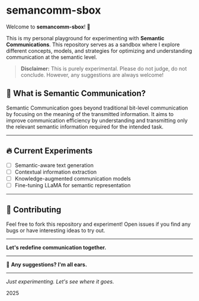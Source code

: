 # semancomm-sbox


Welcome to **semancomm-sbox**! 🚀

This is my personal playground for experimenting with **Semantic Communications**. This repository serves as a sandbox where I explore different concepts, models, and strategies for optimizing and understanding communication at the semantic level. 

> **Disclaimer:** This is purely experimental. Please do not judge, do not conclude. However, any suggestions are always welcome!

## 🌌 **What is Semantic Communication?**
Semantic Communication goes beyond traditional bit-level communication by focusing on the meaning of the transmitted information. It aims to improve communication efficiency by understanding and transmitting only the relevant semantic information required for the intended task.

---



## 🔥 **Current Experiments**
- [ ] Semantic-aware text generation
- [ ] Contextual information extraction
- [ ] Knowledge-augmented communication models
- [ ] Fine-tuning LLaMA for semantic representation

---



## 🤝 **Contributing**
Feel free to fork this repository and experiment! Open issues if you find any bugs or have interesting ideas to try out.

---

**Let's redefine communication together.**

---

📝 **Any suggestions? I'm all ears.**

---

_Just experimenting. Let's see where it goes._

2025